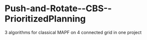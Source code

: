 # Push-and-Rotate--CBS--PrioritizedPlanning
3 algorithms for classical MAPF on 4 connected grid in one project
